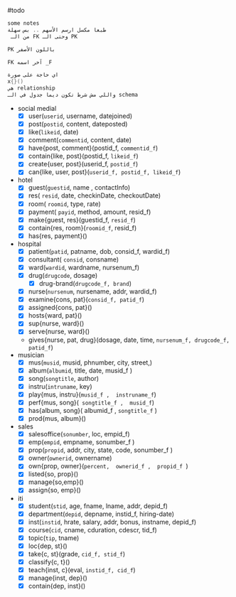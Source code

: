 
#todo 
```c
some notes
طبعا مكسل ارسم الأسهم .. بس سهلة
 من الـ FK وحتى الـ PK

PK باللون الأصفر

FK آخر اسمه _F

اي حاجة على صورة
x{}()
هي relationship
واللي مش شرط تكون ديما جدول في الـ schema
```
- social medial
	- [x] user(`userid`, username, datejoined)
	- [x] post(`postid`, content, dateposted)
	- [x] like(`likeid`, date)
	- [x] comment(`commentid`, content, date)
	- [x] have{post, comment}(postid_f, `commentid_f`)
	- [x] contain{like, post}(postid_f, `likeid_f`)
	- [x] create{user, post}(userid_f, `postid_f`)
	- [x] can{like, user, post}(`userid_f, postid_f, likeid_f`)
- hotel
	- [x] guest(`guestid`, name , contactInfo)
	- [x] res( `resid`, date, checkinDate, checkoutDate)
	- [x] room( `roomid`, type, rate)
	- [x] payment( `payid`, method, amount,  resid_f)
	- [x] make{guest, res}(guestid_f, `resid_f`)
	- [x] contain{res, room}(`roomid_f`, resid_f)
	- [x] has{res, payment}()
- hospital
	- [x] patient(`patid`, patname, dob, consid_f, wardid_f)
	- [x] consultant( `consid`, consname)
	- [x] ward(`wardid`, wardname, nursenum_f)
	- [x] drug(`drugcode`, dosage)
		- [x] drug-brand(`drugcode_f, brand`)
	- [x] nurse(`nursenum`, nursename, addr, wardid_f)
	- [x] examine{cons, pat}(`consid_f, patid_f`)
	- [x] assigned{cons, pat}()
	- [x] hosts{ward, pat}()
	- [x] sup{nurse, ward}()
	- [x] serve{nurse, ward}()
	- gives{nurse, pat, drug}(dosage, date, time, `nursenum_f, drugcode_f, patid_f`)
- musician
	- [x] mus(`musid`, musid, phnumber, city, street,)
	- [x] album(`albumid`, title, date,  musid_f )
	- [x] song(`songtitle`, author)
	- [x] instru(`intruname`, key)
	- [x] play{mus, instru}(` musid_f ,  instruname_f `)
	- [x] perf{mus, song}(` songtitle_f ,  musid_f`)
	- [x] has{album, song}( albumid_f ,  `songtitle_f` )
	- [x] prod{mus, album}()
- sales
	- [x] salesoffice(`sonumber`, loc,  empid_f)
	- [x] emp(`empid`, empname,  sonumber_f )
	- [x] prop(`propid`, addr, city, state, code,  sonumber_f )
	- [x] owner(`ownerid`, ownername)
	- [x] own{prop, owner}(`percent,  ownerid_f ,  propid_f `)
	- [x] listed{so, prop}()
	- [x] manage{so,emp}()
	- [x] assign{so, emp}()
- iti
	- [x] student(`stid`, age, fname, lname, addr, depid_f)
	- [x] department(`depid`, depname, instid_f, hiring-date)
	- [x] inst(`instid`, hrate, salary, addr, bonus, instname, depid_f)
	- [x] course(`cid`, cname, cduration, cdescr, tid_f)
	- [x] topic(`tip`, tname)
	- [x] loc{dep, st}()
	- [x] take{c, st}(grade, `cid_f, stid_f`)
	- [x] classify{c, t}()
	- [x] teach{inst, c}(eval, `instid_f, cid_f`)
	- [x] manage{inst, dep}()
	- [x] contain{dep, inst}()